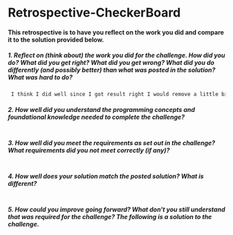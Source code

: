 # Retrospective-CheckerBoard

#### This retrospective is to have you reflect on the work you did and compare it to the solution provided below.

##### 1. Reflect on (think about) the work you did for the challenge. How did you do? What did you get right? What did you get wrong? What did you do differently (and possibly better) than what was posted in the solution? What was hard to do?
```sh
 I think I did well since I got result right I would remove a little bit of extra space at the bottom of the window out. The diffult part that I encountered with is tyring to make the board changing the size according with the window size.
```

##### 2. How well did you understand the programming concepts and foundational knowledge needed to complete the challenge?
```sh

```

##### 3. How well did you meet the requirements as set out in the challenge? What requirements did you not meet correctly (if any)?
```sh
```

##### 4. How well does your solution match the posted solution? What is different?
```sh
```

##### 5. How could you improve going forward? What don't you still understand that was required for the challenge? The following is a solution to the challenge.
```sh
```
